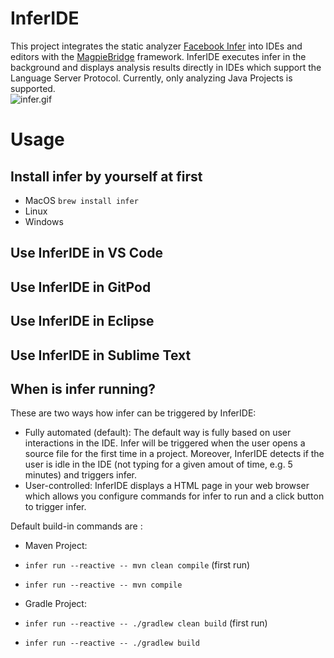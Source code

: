 # InferIDE
This project integrates the static analyzer [Facebook Infer](https://github.com/facebook/infer) into IDEs and editors with the [MagpieBridge](https://github.com/MagpieBridge/MagpieBridge) framework.
InferIDE executes infer in the background and displays analysis results directly in IDEs which support the Language Server Protocol.
Currently, only analyzing Java Projects is supported.  
![infer.gif](https://github.com/MagpieBridge/InferIDE/blob/master/doc/infer.gif)
# Usage
## Install infer by yourself at first
-  MacOS `brew install infer`
-  Linux 
-  Windows
 
## Use InferIDE in VS Code

## Use InferIDE in GitPod

## Use InferIDE in Eclipse

## Use InferIDE in Sublime Text

## When is infer running?
These are two ways how infer can be triggered by InferIDE:
- Fully automated (default): The default way is fully based on user interactions in the IDE. Infer will be triggered when the user opens a source file for the first time in a project. Moreover, InferIDE detects if the user is idle in the IDE (not typing for a given amout of time, e.g. 5 minutes) and triggers infer. 
- User-controlled: InferIDE displays a HTML page in your web browser which allows you configure commands for infer to run and a click button to trigger infer.

Default build-in commands are :
- Maven Project:
 - `infer run --reactive -- mvn clean compile` (first run)
 - `infer run --reactive -- mvn compile`

- Gradle Project: 
 - `infer run --reactive -- ./gradlew clean build` (first run)
 - `infer run --reactive -- ./gradlew build`
